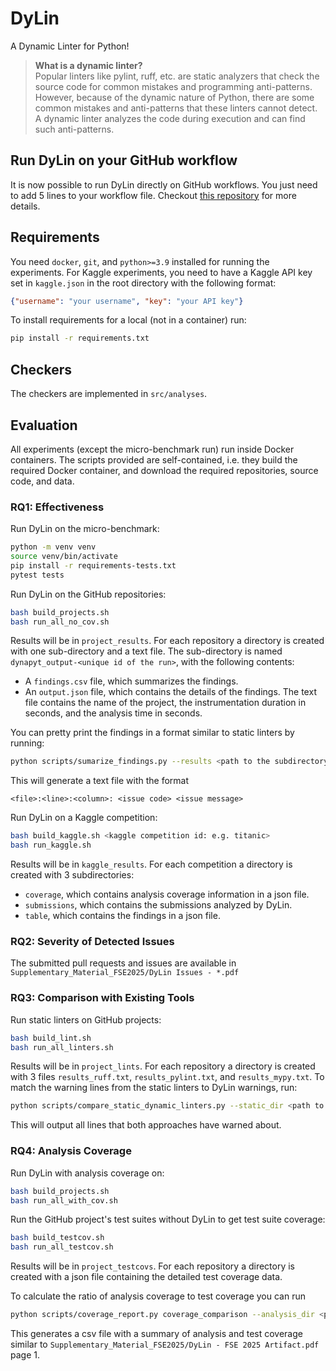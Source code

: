 # DyLin
A Dynamic Linter for Python!  
> **What is a dynamic linter?**  
> Popular linters like pylint, ruff, etc. are static analyzers that check the source code for common mistakes and programming anti-patterns. However, because of the dynamic nature of Python, there are some common mistakes and anti-patterns that these linters cannot detect. A dynamic linter analyzes the code during execution and can find such anti-patterns.

## Run DyLin on your GitHub workflow
It is now possible to run DyLin directly on GitHub workflows. You just need to add 5 lines to your workflow file.
Checkout [this repository](https://github.com/AryazE/auto-dylin/) for more details.

## Requirements
You need `docker`, `git`, and `python>=3.9` installed for running the experiments.
For Kaggle experiments, you need to have a Kaggle API key set in `kaggle.json` in the root directory with the following format:
```json
{"username": "your username", "key": "your API key"}
```
To install requirements for a local (not in a container) run:
```bash
pip install -r requirements.txt
```

## Checkers
The checkers are implemented in `src/analyses`.

## Evaluation
All experiments (except the micro-benchmark run) run inside Docker containers.
The scripts provided are self-contained, i.e. they build the required Docker container, and download the required repositories, source code, and data.

### RQ1: Effectiveness
Run DyLin on the micro-benchmark:
```bash
python -m venv venv
source venv/bin/activate
pip install -r requirements-tests.txt
pytest tests
```

Run DyLin on the GitHub repositories:
```bash
bash build_projects.sh
bash run_all_no_cov.sh
```
Results will be in `project_results`.
For each repository a directory is created with one sub-directory and a text file.
The sub-directory is named `dynapyt_output-<unique id of the run>`, with the following contents:
- A `findings.csv` file, which summarizes the findings.
- An `output.json` file, which contains the details of the findings.
The text file contains the name of the project, the instrumentation duration in seconds, and the analysis time in seconds.

You can pretty print the findings in a format similar to static linters by running:
```bash
python scripts/sumarize_findings.py --results <path to the subdirectory in project_results>
```
This will generate a text file with the format
```
<file>:<line>:<column>: <issue code> <issue message>
```

Run DyLin on a Kaggle competition:
```bash
bash build_kaggle.sh <kaggle competition id: e.g. titanic>
bash run_kaggle.sh
```
Results will be in `kaggle_results`.
For each competition a directory is created with 3 subdirectories:
- `coverage`, which contains analysis coverage information in a json file.
- `submissions`, which contains the submissions analyzed by DyLin.
- `table`, which contains the findings in a json file.

### RQ2: Severity of Detected Issues
The submitted pull requests and issues are available in `Supplementary_Material_FSE2025/DyLin Issues - *.pdf`

### RQ3: Comparison with Existing Tools
Run static linters on GitHub projects:
```bash
bash build_lint.sh
bash run_all_linters.sh
```
Results will be in `project_lints`.
For each repository a directory is created with 3 files `results_ruff.txt`, `results_pylint.txt`, and `results_mypy.txt`.
To match the warning lines from the static linters to DyLin warnings, run:
```bash
python scripts/compare_static_dynamic_linters.py --static_dir <path to the directory containing the static linter results> --dynamic <path to the text file containing DyLin's findings>
```
This will output all lines that both approaches have warned about.

### RQ4: Analysis Coverage
Run DyLin with analysis coverage on:
```bash
bash build_projects.sh
bash run_all_with_cov.sh
```
Run the GitHub project's test suites without DyLin to get test suite coverage:
```bash
bash build_testcov.sh
bash run_all_testcov.sh
```
Results will be in `project_testcovs`.
For each repository a directory is created with a json file containing the detailed test coverage data.

To calculate the ratio of analysis coverage to test coverage you can run
```bash
python scripts/coverage_report.py coverage_comparison --analysis_dir <path to the subdirectory in project_results> --test_dir <path to the subdirectory in project_testcovs>
```
This generates a csv file with a summary of analysis and test coverage similar to `Supplementary_Material_FSE2025/DyLin - FSE 2025 Artifact.pdf` page 1.
